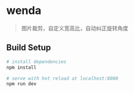 # wenda

> 图片裁剪，自定义宽高比，自动纠正旋转角度

## Build Setup

``` bash
# install dependencies
npm install

# serve with hot reload at localhost:8080
npm run dev


